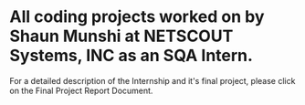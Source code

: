 # All coding projects worked on by Shaun Munshi at NETSCOUT Systems, INC as an SQA Intern.

For a detailed description of the Internship and it's final project, please click on the Final Project Report Document.
